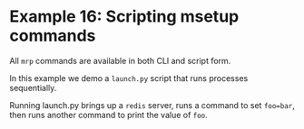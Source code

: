 # Example 16: Scripting msetup commands

All `mrp` commands are available in both CLI and script form.

In this example we demo a `launch.py` script that runs processes sequentially.

Running launch.py brings up a `redis` server, runs a command to set `foo=bar`, then runs another command to print the value of `foo`.
